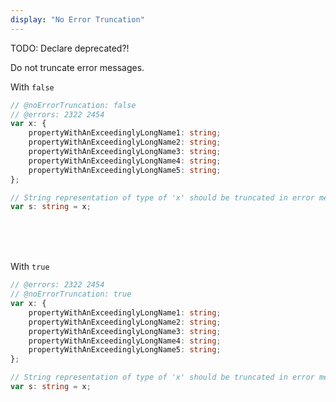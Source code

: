 ```yaml
---
display: "No Error Truncation"
---
```


TODO: Declare deprecated?!

Do not truncate error messages.

With `false`

```ts twoslash
// @noErrorTruncation: false
// @errors: 2322 2454
var x: {
    propertyWithAnExceedinglyLongName1: string;
    propertyWithAnExceedinglyLongName2: string;
    propertyWithAnExceedinglyLongName3: string;
    propertyWithAnExceedinglyLongName4: string;
    propertyWithAnExceedinglyLongName5: string;
};

// String representation of type of 'x' should be truncated in error message
var s: string = x;
```

<br/>
<br/>
<br/>

With  `true`

```ts twoslash
// @errors: 2322 2454
// @noErrorTruncation: true
var x: {
    propertyWithAnExceedinglyLongName1: string;
    propertyWithAnExceedinglyLongName2: string;
    propertyWithAnExceedinglyLongName3: string;
    propertyWithAnExceedinglyLongName4: string;
    propertyWithAnExceedinglyLongName5: string;
};

// String representation of type of 'x' should be truncated in error message
var s: string = x;
```

